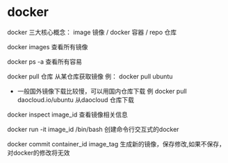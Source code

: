 # docker
docker 三大核心概念： image 镜像 /  docker 容器  / repo 仓库

docker images  查看所有镜像

docker ps -a   查看所有容易

docker pull  仓库   从某仓库获取镜像   例： docker pull ubuntu 

  - 一般国外镜像下载比较慢，可以用国内仓库下载  例  docker pull daocloud.io/ubuntu 从daocloud 仓库下载

docker inspect image_id 查看镜像相关信息

docker run -it image_id /bin/bash   创建命令行交互式的docker

docker commit container_id  image_tag  生成新的镜像，保存修改,如果不保存，对docker的修改将无效
 
